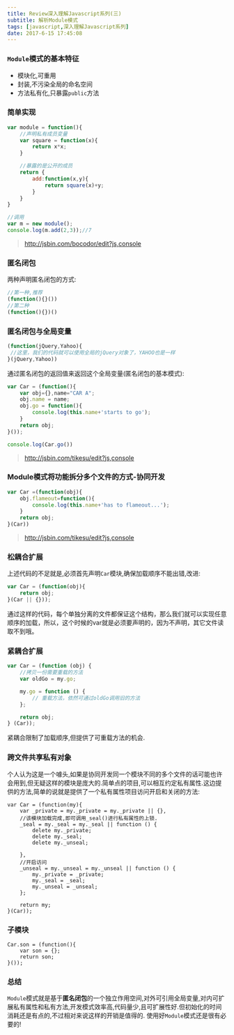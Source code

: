 ```yaml
---
title: Review深入理解Javascript系列(三)
subtitle: 解析Module模式
tags: [javascript,深入理解Javascript系列]
date: 2017-6-15 17:45:08
---
```


### `Module`模式的基本特征

+ 模块化,可重用
+ 封装,不污染全局的命名空间
+ 方法私有化,只暴露`public`方法

### 简单实现

```js
var module = function(){
    //声明私有成员变量
    var square = function(x){
        return x*x;
    }

    //暴露的是公开的成员
    return {
        add:function(x,y){
            return square(x)+y;
        }
    }
}

//调用
var m = new module();
console.log(m.add(2,3));//7
```

> http://jsbin.com/bocodor/edit?js,console

### 匿名闭包

两种声明匿名闭包的方式:

```js
//第一种,推荐
(function(){}())
//第二种
(function(){})()
```

### 匿名闭包与全局变量

```js
(function(jQuery,Yahoo){
 //这里，我们的代码就可以使用全局的jQuery对象了，YAHOO也是一样
}(jQuery,Yahoo))
```

通过匿名闭包的返回值来返回这个全局变量(匿名闭包的基本模式):

```js
var Car = (function(){
    var obj={},name="CAR A";
    obj.name = name;
    obj.go = function(){
        console.log(this.name+'starts to go');
    }
    return obj;
}());

console.log(Car.go())
```

> http://jsbin.com/tikesu/edit?js,console


### Module模式将功能拆分多个文件的方式-协同开发

```js
var Car =(function(obj){
    obj.flameout=function(){
        console.log(this.name+'has to flameout...');
    }
    return obj;
}(Car))
```

> http://jsbin.com/tikesu/edit?js,console

### 松耦合扩展
上述代码的不足就是,必须首先声明`Car`模块,确保加载顺序不能出错,改进:

```js
var Car = (function(obj){
    return obj;
}(Car || {}));
```

通过这样的代码，每个单独分离的文件都保证这个结构，那么我们就可以实现任意顺序的加载，所以，这个时候的var就是必须要声明的，因为不声明，其它文件读取不到哦。

### 紧耦合扩展

```js
var Car = (function (obj) {
    //拷贝一份需要重载的方法
    var oldGo = my.go;

    my.go = function () {
        // 重载方法，依然可通过oldGo调用旧的方法
    };

    return obj;
} (Car));
```
紧耦合限制了加载顺序,但提供了可重载方法的机会.

### 跨文件共享私有对象

个人认为这是一个噱头,如果是协同开发同一个模块不同的多个文件的话可能也许会用到,但无疑这样的模块是庞大的.简单点的项目,可以相互约定私有属性.这边提供的方法,简单的说就是提供了一个私有属性项目访问开启和关闭的方法:

```
var Car = (function(my){
    var _private = my._private = my._private || {},
    //该模块加载完成,即可调用_seal()进行私有属性的上锁.
    _seal = my._seal = my._seal || function () {
        delete my._private;
        delete my._seal;
        delete my._unseal;

    },
    //开启访问
    _unseal = my._unseal = my._unseal || function () {
        my._private = _private;
        my._seal = _seal;
        my._unseal = _unseal;
    };

    return my;
}(Car));
```

### 子模块

```
Car.son = (function(){
    var son = {};
    return son;
}());
```

### 总结

`Module`模式就是基于**匿名闭包**的一个独立作用空间,对外可引用全局变量,对内可扩展私有属性和私有方法,开发模式效率高,代码量少,且可扩展性好.但初始化的时间消耗还是有点的,不过相对来说这样的开销是值得的.
使用好`Module`模式还是很有必要的!

